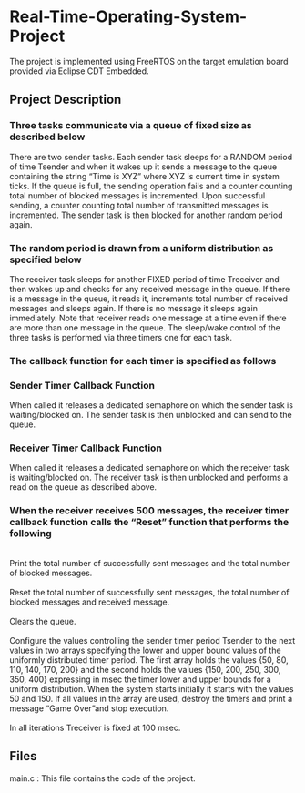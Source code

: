 <h1>Real-Time-Operating-System-Project</h1>
  <p>The project is implemented using FreeRTOS on the target emulation board provided via Eclipse CDT Embedded.</p>
  <h2>Project Description</h2>
    <h3>Three tasks communicate via a queue of fixed size as described below</h3>
      <p>There are two sender tasks. Each sender task sleeps for a RANDOM period of time Tsender and when it wakes up it sends a message to the queue containing the            string “Time is XYZ” where XYZ is current time in system ticks. If the queue is full, the sending operation fails and a counter counting total number of                blocked  messages is incremented. Upon successful sending, a counter counting total number of transmitted messages is incremented. The sender task is then              blocked for another random period again.
      </p>
      <h3>The random period is drawn from a uniform distribution as specified below</h3>
      <p>The receiver task sleeps for another FIXED period of time Treceiver and then wakes up and checks for any received message in the queue. If there is a message          in the queue, it reads it, increments total number of received messages and sleeps again. If there is no message it sleeps again immediately. Note that                receiver reads one message at a time even if there are more than one message in the queue. The sleep/wake control of the three tasks is performed via three            timers one for each task.
      </p>
      <h3>The callback function for each timer is specified as follows</h3>
        <h3>Sender Timer Callback Function</h3>
          <p>When called it releases a dedicated semaphore on which the sender task is waiting/blocked on. The sender task is then unblocked and can send to the queue.           </p>
        <h3>Receiver Timer Callback Function</h3>
          <p>When called it releases a dedicated semaphore on which the receiver task is waiting/blocked on. The receiver task is then unblocked and performs a read on              the queue as described above.
          </p>
        <h3>When the receiver receives 500 messages, the receiver timer callback function calls the “Reset” function that performs the following</h3>
          <p><br>Print the total number of successfully sent messages and the total number of blocked messages.</br>
             <br>Reset the total number of successfully sent messages, the total number of blocked messages and received message.</br>
             <br>Clears the queue.</br>
             <br>Configure the values controlling the sender timer period Tsender to the next values in two arrays specifying the lower and upper bound values of the                    uniformly distributed timer period. The first array holds the values {50, 80, 110, 140, 170, 200} and the second holds the values {150, 200, 250, 300,                  350, 400} expressing in msec the timer lower and upper bounds for a uniform distribution. When the system starts initially it starts with the values                    50 and 150. If all values in the array are used, destroy the timers and print a message “Game Over”and stop execution.</br>
             <br>In all iterations Treceiver is fixed at 100 msec.</br>
          </p>
  <h2>Files</h2>
    <p>main.c : This file contains the code of the project.</p>
